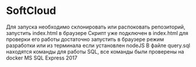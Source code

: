 # SoftCloud 

Для запуска необходимо склонировать  или распоковать репозиторий, запустить index.html в браузере 
Скрипт уже подключен в index.html для проверки его работы достаточно запустить в браузере режим разработки или 
из терминала если установлен nodeJS 
В файле query.sql находятся команды для работы SQL, все команды были проверены на docker  MS SQL Express 2017 
